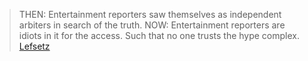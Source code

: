 > THEN: Entertainment reporters saw themselves as independent arbiters in search of the truth. NOW: Entertainment reporters are idiots in it for the access. Such that no one trusts the hype complex.
[Lefsetz](http://lefsetz.com/wordpress/index.php/archives/2015/05/19/thennow-3/)